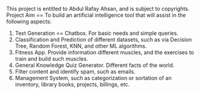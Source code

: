 This project is entitled to Abdul Rafay Ahsan, and is subject to copyrights.
Project Aim == To build an artificial intelligence tool that will assist in the following aspects:
1. Text Generation == Chatbox. For basic needs and simple queries.
2. Classification and Prediction of different datasets, such as via Decision Tree, Random Forest, KNN, and other ML algorithms.
3. Fitness App. Provide information different muscles, and the exercises to train and build such muscles.
4. General Knowledge Quiz Generator. Different facts of the world.
5. Filter content and identify spam, such as emails.
6. Management System, such as categorization or sortation of an inventory, library books, projects, billings, etc.
